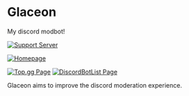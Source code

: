 # Glaceon
My discord modbot!

[![Support Server](https://img.shields.io/static/v1?logo=discord&logoColor=white&label=&message=Support%20Server&color=blue)](https://discord.gg/NMhj5VedSF)

[![Homepage](https://img.shields.io/static/v1?logoColor=white&label=&message=Glaceon%20Homepage&color=yellow)](https://randomairborne.dev/glaceon)

[![Top.gg Page](https://img.shields.io/static/v1?logo=discord&logoColor=white&label=&message=Top.gg%20Page&color=Green)](https://top.gg/bot/808149899182342145)
[![DiscordBotList Page](https://img.shields.io/static/v1?logo=discord&logoColor=white&label=&message=DiscordBotList%20Page&color=Green)](https://discord.ly/glaceon)


Glaceon aims to improve the discord moderation experience.  

